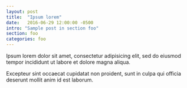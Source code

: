 ```yaml
---
layout: post
title:  "Ipsum lorem"
date:   2016-06-29 12:00:00 -0500
intro: "Sample post in section foo"
section: foo
categories: foo
---
```


Ipsum lorem dolor sit amet, consectetur adipisicing elit, sed do eiusmod tempor incididunt ut labore et dolore magna aliqua.

Excepteur sint occaecat cupidatat non proident, sunt in culpa qui officia deserunt mollit anim id est laborum.
